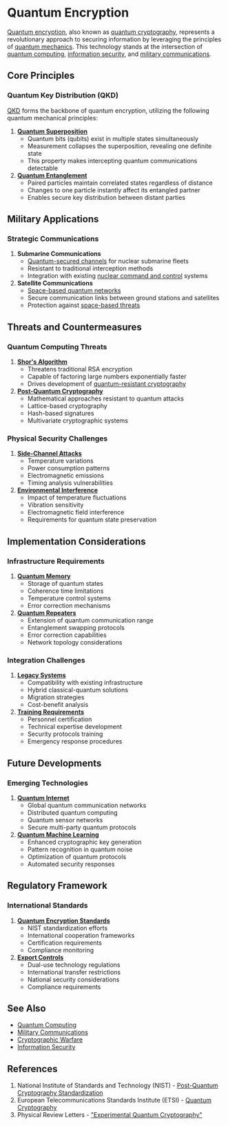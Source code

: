 # Quantum Encryption

[Quantum encryption](quantum_encryption.md), also known as [quantum cryptography](../QUANTUM_CRYPTOGRAPHY.md), represents a revolutionary approach to securing information by leveraging the principles of [quantum mechanics](../QUANTUM_MECHANICS.md). This technology stands at the intersection of [quantum computing](broken-reference), [information security](../INFORMATION_SECURITY.md), and [military communications](../MILITARY_COMMUNICATIONS.md).

## Core Principles

### Quantum Key Distribution (QKD)

[QKD](../QUANTUM_KEY_DISTRIBUTION.md) forms the backbone of quantum encryption, utilizing the following quantum mechanical principles:

1. [**Quantum Superposition**](../QUANTUM_SUPERPOSITION.md)
   * Quantum bits (qubits) exist in multiple states simultaneously
   * Measurement collapses the superposition, revealing one definite state
   * This property makes intercepting quantum communications detectable
2. [**Quantum Entanglement**](../QUANTUM_ENTANGLEMENT.md)
   * Paired particles maintain correlated states regardless of distance
   * Changes to one particle instantly affect its entangled partner
   * Enables secure key distribution between distant parties

## Military Applications

### Strategic Communications

1. **Submarine Communications**
   * [Quantum-secured channels](../QUANTUM_CHANNELS.md) for nuclear submarine fleets
   * Resistant to traditional interception methods
   * Integration with existing [nuclear command and control](../NUCLEAR_COMMAND_CONTROL.md) systems
2. **Satellite Communications**
   * [Space-based quantum networks](../SPACE_QUANTUM_NETWORKS.md)
   * Secure communication links between ground stations and satellites
   * Protection against [space-based threats](../SPACE_THREATS.md)

## Threats and Countermeasures

### Quantum Computing Threats

1. [**Shor's Algorithm**](../SHORS_ALGORITHM.md)
   * Threatens traditional RSA encryption
   * Capable of factoring large numbers exponentially faster
   * Drives development of [quantum-resistant cryptography](../QUANTUM_RESISTANT_CRYPTOGRAPHY.md)
2. [**Post-Quantum Cryptography**](../crypto/post_quantum_cryptography.md)
   * Mathematical approaches resistant to quantum attacks
   * Lattice-based cryptography
   * Hash-based signatures
   * Multivariate cryptographic systems

### Physical Security Challenges

1. [**Side-Channel Attacks**](../SIDE_CHANNEL_ATTACKS.md)
   * Temperature variations
   * Power consumption patterns
   * Electromagnetic emissions
   * Timing analysis vulnerabilities
2. [**Environmental Interference**](../QUANTUM_ENVIRONMENTAL_INTERFERENCE.md)
   * Impact of temperature fluctuations
   * Vibration sensitivity
   * Electromagnetic field interference
   * Requirements for quantum state preservation

## Implementation Considerations

### Infrastructure Requirements

1. [**Quantum Memory**](../QUANTUM_MEMORY.md)
   * Storage of quantum states
   * Coherence time limitations
   * Temperature control systems
   * Error correction mechanisms
2. [**Quantum Repeaters**](../QUANTUM_REPEATERS.md)
   * Extension of quantum communication range
   * Entanglement swapping protocols
   * Error correction capabilities
   * Network topology considerations

### Integration Challenges

1. [**Legacy Systems**](../LEGACY_SYSTEMS_INTEGRATION.md)
   * Compatibility with existing infrastructure
   * Hybrid classical-quantum solutions
   * Migration strategies
   * Cost-benefit analysis
2. [**Training Requirements**](../QUANTUM_TRAINING_REQUIREMENTS.md)
   * Personnel certification
   * Technical expertise development
   * Security protocols training
   * Emergency response procedures

## Future Developments

### Emerging Technologies

1. [**Quantum Internet**](../QUANTUM_INTERNET.md)
   * Global quantum communication networks
   * Distributed quantum computing
   * Quantum sensor networks
   * Secure multi-party quantum protocols
2. [**Quantum Machine Learning**](../QUANTUM_MACHINE_LEARNING.md)
   * Enhanced cryptographic key generation
   * Pattern recognition in quantum noise
   * Optimization of quantum protocols
   * Automated security responses

## Regulatory Framework

### International Standards

1. [**Quantum Encryption Standards**](../QUANTUM_ENCRYPTION_STANDARDS.md)
   * NIST standardization efforts
   * International cooperation frameworks
   * Certification requirements
   * Compliance monitoring
2. [**Export Controls**](../QUANTUM_EXPORT_CONTROLS.md)
   * Dual-use technology regulations
   * International transfer restrictions
   * National security considerations
   * Compliance requirements

## See Also

* [Quantum Computing](broken-reference)
* [Military Communications](../MILITARY_COMMUNICATIONS.md)
* [Cryptographic Warfare](../CRYPTOGRAPHIC_WARFARE.md)
* [Information Security](../INFORMATION_SECURITY.md)

## References

1. National Institute of Standards and Technology (NIST) - [Post-Quantum Cryptography Standardization](https://csrc.nist.gov/projects/post-quantum-cryptography)
2. European Telecommunications Standards Institute (ETSI) - [Quantum Cryptography](https://www.etsi.org/technologies/quantum-safe-cryptography)
3. Physical Review Letters - ["Experimental Quantum Cryptography"](https://journals.aps.org/prl)
